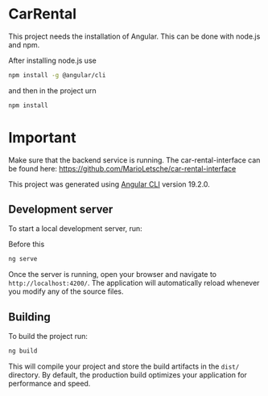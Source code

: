 # CarRental

This project needs the installation of Angular. This can be done with node.js and npm.

After installing node.js use

```bash
npm install -g @angular/cli
```

and then in the project urn

```bash
npm install
```

# Important
Make sure that the backend service is running. The car-rental-interface can be found here: https://github.com/MarioLetsche/car-rental-interface

This project was generated using [Angular CLI](https://github.com/angular/angular-cli) version 19.2.0.

## Development server

To start a local development server, run:

Before this 

```bash
ng serve
```

Once the server is running, open your browser and navigate to `http://localhost:4200/`. The application will automatically reload whenever you modify any of the source files.

## Building

To build the project run:

```bash
ng build
```

This will compile your project and store the build artifacts in the `dist/` directory. By default, the production build optimizes your application for performance and speed.
